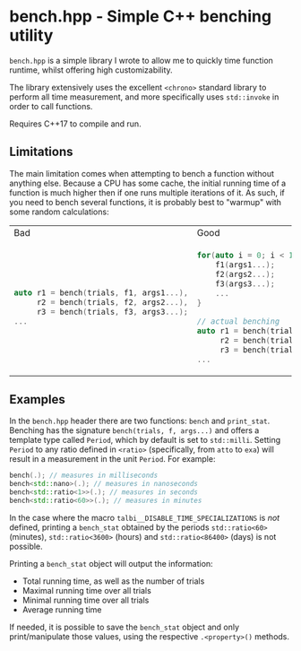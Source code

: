 # bench.hpp - Simple C++ benching utility

`bench.hpp` is a simple library I wrote to allow me to quickly time function runtime, whilst offering high customizability.

The library extensively uses the excellent `<chrono>` standard library to perform all time measurement, and more specifically uses `std::invoke` in order to call functions.

Requires C++17 to compile and run.

## Limitations

The main limitation comes when attempting to bench a function without anything else. Because a CPU has some cache, the initial running time of a function is much higher then if one runs multiple iterations of it. As such, if you need to bench several functions, it is probably best to "warmup" with some random calculations:

<table>
<tr>
<td> Bad </td> <td> Good </td>
</tr>
<tr>
<td>

```c++
auto r1 = bench(trials, f1, args1...),
     r2 = bench(trials, f2, args2...),
     r3 = bench(trials, f3, args3...);
...
```

</td>
<td>
    
```c++
for(auto i = 0; i < 1'000u; ++i) { // warmup cache by calling all functions
    f1(args1...);
    f2(args2...);
    f3(args3...);
    ...
}

// actual benching
auto r1 = bench(trials, f1, args1...),
     r2 = bench(trials, f2, args2...),
     r3 = bench(trials, f3, args3...);
...
```
</td>
</tr>
</table>

## Examples

In the `bench.hpp` header there are two functions: `bench` and `print_stat`. Benching has the signature `bench(trials, f, args...)` and offers a template type called `Period`, which by default is set to `std::milli`. Setting `Period` to any ratio defined in `<ratio>` (specifically, from `atto` to `exa`) will result in a measurement in the unit `Period`. For example:

```c++
bench(.); // measures in milliseconds
bench<std::nano>(.); // measures in nanoseconds
bench<std::ratio<1>>(.); // measures in seconds
bench<std::ratio<60>>(.); // measures in minutes
```

In the case where the macro `talbi__DISABLE_TIME_SPECIALIZATIONS` is *not* defined, printing a `bench_stat` obtained by the periods `std::ratio<60>` (minutes), `std::ratio<3600>` (hours) and `std::ratio<86400>` (days) is not possible.

Printing a `bench_stat` object will output the information:
- Total running time, as well as the number of trials
- Maximal running time over all trials
- Minimal running time over all trials
- Average running time 

If needed, it is possible to save the `bench_stat` object and only print/manipulate those values, using the respective `.<property>()` methods.



